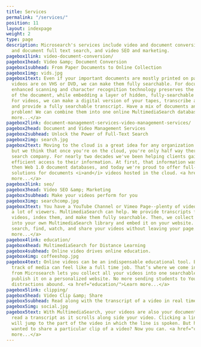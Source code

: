```yaml
---
title: Services
permalink: "/services/"
position: 11
layout: indexpage
weight: 2
type: page
description: Microsearch's services include video and document conversion, transcript
  and document full text search, and video SEO and marketing.
pagebox1link: video-document-conversion/
pagebox1head: Video &amp; Document Conversion
pagebox1subhead: From Paper Documents to Online Collection
pagebox1img: vids.jpg
pagebox1text: Even if your important documents are mostly printed on paper or your
  videos are on VHS or DVD, we can make them fully searchable. For documents, our
  enhanced scanning and character recognition technology preserves the original look
  of the document, while embedding a layer of hidden, fully-searchable text beneath.
  For videos, we can make a digital version of your tapes, transcribe any spoken text,
  and provide a fully searchable transcript. Have a mix of documents and videos? No
  problem! We can combine them into one online MultimediaSearch database. <a href="/services/video-document-conversion/">Learn
  more...</a>
pagebox2link: document-management-services-video-management-services/
pagebox2head: Document and Video Management Services
pagebox2subhead: Unlock the Power of Full-Text Search
pagebox2img: search.jpg
pagebox2text: Moving to the cloud is a great idea for any organization of any size,
  but we think that once you're on the cloud, you're only half way there. We are a
  search company. For nearly two decades we've been helping clients gain faster, more
  efficient access to their information. At first, that information was on CD-ROMS,
  then Web 1.0 document databases, and today we're proud to offer full-text search
  solutions for documents <i>and</i> videos hosted in the cloud. <a href="/services/document-management-services-video-management-services">Learn
  more...</a>
pagebox3link: seo/
pagebox3head: Video SEO &amp; Marketing
pagebox3subhead: Make your videos perform for you
pagebox3img: searchcomp.jpg
pagebox3text: You have a YouTube Channel or Vimeo Page--plenty of videos, but not
  a lot of viewers. MultimediaSearch can help. We provide transcripts for all your
  videos, index them, and make them fully searchable. Then, we collect your videos
  into your own MultimediaSearch library and embed it on your website. Viewers can
  search, find, watch, and share your videos without leaving your page. <a href="/services/seo/">Learn
  more...</a>
pagebox4link: education/
pagebox4head: MultimediaSearch for Distance Learning
pagebox4subhead: Online video drives online education.
pagebox4img: coffeeshop.jpg
pagebox4text: Online videos can be an indispensable educational tool. But keeping
  track of media can feel like a full time job. That’s where we come in. VideoSearch
  from Microsearch lets you collect all your videos into one searchable library and
  publish it on a personalized website. No more sending students to YouTube, where
  distractions abound. <a href="education/">Learn more...</a>
pagebox5link: clipping/
pagebox5head: Video Clip &amp; Share
pagebox5subhead: Read along with the transcript of a video in real time.
pagebox5img: social.jpg
pagebox5text: With MultimediaSearch, your videos are also your documents. You can
  read a transcript as it scrolls along side your video. Clicking a line in the transcript
  will jump to the part of the video in which the line is spoken. But have you ever
  wanted to share a particular clip of a video? Now you can. <a href="clipping/">Learn
  more...</a>
---
```


